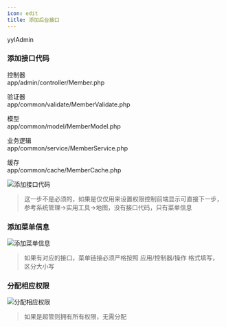 ```yaml
---
icon: edit
title: 添加后台接口
---
```


yylAdmin

### 添加接口代码

控制器  
app/admin/controller/Member.php  

验证器  
app/common/validate/MemberValidate.php

模型  
app/common/model/MemberModel.php

业务逻辑  
app/common/service/MemberService.php

缓存  
app/common/cache/MemberCache.php

<img :src="$withBase('/image/use/adminapi.jpg')" alt="添加接口代码">

> 这一步不是必须的，如果是仅仅用来设置权限控制前端显示可直接下一步，参考系统管理->实用工具->地图，没有接口代码，只有菜单信息

### 添加菜单信息

<img :src="$withBase('/image/use/adminmenu.jpg')" alt="添加菜单信息">

> 如果有对应的接口，菜单链接必须严格按照 应用/控制器/操作 格式填写，区分大小写

### 分配相应权限

<img :src="$withBase('/image/use/adminrole.jpg')" alt="分配相应权限">

> 如果是超管则拥有所有权限，无需分配

